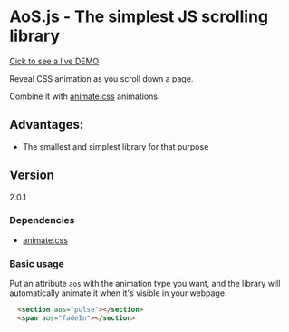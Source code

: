 # AoS.js - The simplest JS scrolling library

[Cick to see a live DEMO](https://buzinas.github.io/animateonscroll)

Reveal CSS animation as you scroll down a page.

Combine it with [animate.css](https://github.com/daneden/animate.css) animations.

## Advantages:
- The smallest and simplest library for that purpose

## Version

2.0.1

### Dependencies
- [animate.css](https://github.com/daneden/animate.css)

### Basic usage

Put an attribute `aos` with the animation type you want, and the library will automatically animate it when it's visible in your webpage.

```html
  <section aos="pulse"></section>
  <span aos="fadeIn"></section>
```
